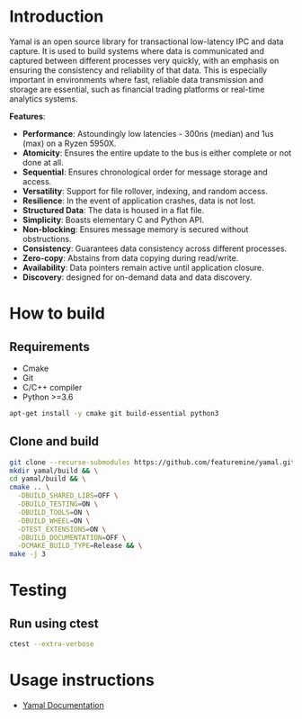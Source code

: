 # Introduction

Yamal is an open source library for transactional low-latency IPC and data capture. It is used to build systems where data is communicated and captured between different processes very quickly, with an emphasis on ensuring the consistency and reliability of that data. This is especially important in environments where fast, reliable data transmission and storage are essential, such as financial trading platforms or real-time analytics systems.

**Features**:
- **Performance**: Astoundingly low latencies - 300ns (median) and 1us (max) on a Ryzen 5950X.
- **Atomicity**: Ensures the entire update to the bus is either complete or not done at all.
- **Sequential**: Ensures chronological order for message storage and access.
- **Versatility**: Support for file rollover, indexing, and random access.
- **Resilience**: In the event of application crashes, data is not lost.
- **Structured Data**: The data is housed in a flat file.
- **Simplicity**: Boasts elementary C and Python API.
- **Non-blocking**: Ensures message memory is secured without obstructions.
- **Consistency**: Guarantees data consistency across different processes.
- **Zero-copy**: Abstains from data copying during read/write.
- **Availability**: Data pointers remain active until application closure.
- **Discovery**: designed for on-demand data and data discovery.

# How to build

## Requirements

* Cmake
* Git
* C/C++ compiler
* Python >=3.6

```bash
apt-get install -y cmake git build-essential python3
```

## Clone and build

```bash
git clone --recurse-submodules https://github.com/featuremine/yamal.git && \
mkdir yamal/build && \
cd yamal/build && \
cmake .. \
  -DBUILD_SHARED_LIBS=OFF \
  -DBUILD_TESTING=ON \
  -DBUILD_TOOLS=ON \
  -DBUILD_WHEEL=ON \
  -DTEST_EXTENSIONS=ON \
  -DBUILD_DOCUMENTATION=OFF \
  -DCMAKE_BUILD_TYPE=Release && \
make -j 3
```

# Testing

## Run using ctest

```bash
ctest --extra-verbose
```

# Usage instructions

- [Yamal Documentation](docs/README.md)
